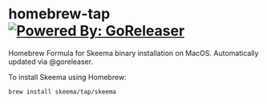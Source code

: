 # homebrew-tap [![Powered By: GoReleaser](https://img.shields.io/badge/powered%20by-goreleaser-green.svg?style=flat-square)](https://github.com/goreleaser)

Homebrew Formula for Skeema binary installation on MacOS. Automatically updated via @goreleaser.

To install Skeema using Homebrew:

```sh
brew install skeema/tap/skeema
```
